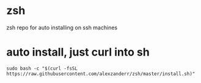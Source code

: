 # zsh
zsh repo for auto installing on ssh machines

# auto install, just curl into sh
```shell
sudo bash -c "$(curl -fsSL https://raw.githubusercontent.com/alexzanderr/zsh/master/install.sh)"
```
